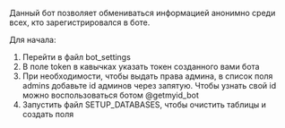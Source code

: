 Данный бот позволяет обмениваться информацией анонимно среди всех, кто зарегистрировался в боте. 

Для начала:
1) Перейти в файл bot_settings
2) В поле token в кавычках указать токен созданного вами бота
3) При необходимости, чтобы выдать права админа, в список поля admins добавьте id админов через запятую. Чтобы узнать свой id можно воспользоваться ботом @getmyid_bot
4) Запустить файл SETUP_DATABASES, чтобы очистить таблицы и создать поля
